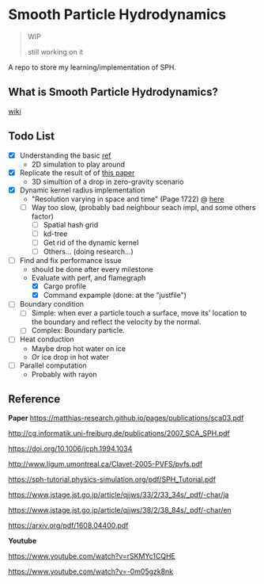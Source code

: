 # Smooth Particle Hydrodynamics

> WIP
> 
> still working on it

A repo to store my learning/implementation of SPH.

## What is Smooth Particle Hydrodynamics?
[wiki](https://en.wikipedia.org/wiki/Smoothed-particle_hydrodynamics)

## Todo List
- [X] Understanding the basic [ref](https://matthias-research.github.io/pages/publications/sca03.pdf)
  - 2D simulation to play around
- [X] Replicate the result of of [this paper](http://cg.informatik.uni-freiburg.de/publications/2007_SCA_SPH.pdf)
  - 3D simultion of a drop in zero-gravity scenario
- [X] Dynamic kernel radius implementation
  - "Resolution varying in space and time" (Page 1722) @ [here](https://sci-hub.se/https://iopscience.iop.org/article/10.1088/0034-4885/68/8/R01)
  - [ ] Way too slow, (probably bad neighbour seach impl, and some others factor)
    - [ ] Spatial hash grid
    - [ ] kd-tree
    - [ ] Get rid of the dynamic kernel
    - [ ] Others... (doing research...)
- [ ] Find and fix performance issue
  - should be done after every milestone
  - Evaluate with perf, and flamegraph
    - [X] Cargo profile
    - [X] Command expample (done: at the "justfile")
- [ ] Boundary condition
  - [ ] Simple: when ever a particle touch a surface, move its' location to the boundary and reflect the velocity by the normal.
  - [ ] Complex: Boundary particle.
- [ ] Heat conduction
  - Maybe drop hot water on ice
  - Or ice drop in hot water
- [ ] Parallel computation
  - Probably with rayon


## Reference
**Paper**
https://matthias-research.github.io/pages/publications/sca03.pdf

http://cg.informatik.uni-freiburg.de/publications/2007_SCA_SPH.pdf

https://doi.org/10.1006/jcph.1994.1034

http://www.ligum.umontreal.ca/Clavet-2005-PVFS/pvfs.pdf

https://sph-tutorial.physics-simulation.org/pdf/SPH_Tutorial.pdf

https://www.jstage.jst.go.jp/article/qjjws/33/2/33_34s/_pdf/-char/ja

https://www.jstage.jst.go.jp/article/qjjws/38/2/38_84s/_pdf/-char/en

https://arxiv.org/pdf/1608.04400.pdf

**Youtube**

https://www.youtube.com/watch?v=rSKMYc1CQHE


https://www.youtube.com/watch?v=-0m05gzk8nk

